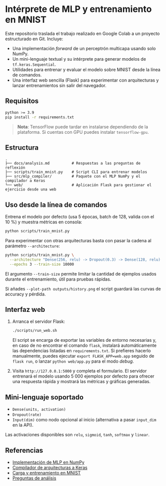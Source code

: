 # Intérprete de MLP y entrenamiento en MNIST

Este repositorio traslada el trabajo realizado en Google Colab a un proyecto estructurado en Git. Incluye:

- Una implementación *forward* de un perceptrón multicapa usando solo NumPy.
- Un mini-lenguaje textual y su intérprete para generar modelos de `tf.keras.Sequential`.
- Utilidades para entrenar y evaluar el modelo sobre MNIST desde la línea de comandos.
- Una interfaz web sencilla (Flask) para experimentar con arquitecturas y lanzar entrenamientos sin salir del navegador.

## Requisitos

```bash
python >= 3.9
pip install -r requirements.txt
```

> **Nota**: TensorFlow puede tardar en instalarse dependiendo de la plataforma. Si cuentas con GPU puedes instalar `tensorflow-gpu`.

## Estructura

```
.
├── docs/analysis.md          # Respuestas a las preguntas de reflexión
├── scripts/train_mnist.py    # Script CLI para entrenar modelos
├── src/mlp_compiler/         # Paquete con el MLP NumPy y el compilador a Keras
└── web/                      # Aplicación Flask para gestionar el ejercicio desde una web
```

## Uso desde la línea de comandos

Entrena el modelo por defecto (usa 5 épocas, batch de 128, valida con el 10 %) y muestra métricas en consola:

```bash
python scripts/train_mnist.py
```

Para experimentar con otras arquitecturas basta con pasar la cadena al parámetro `--architecture`:

```bash
python scripts/train_mnist.py \
  --architecture "Dense(256, relu) -> Dropout(0.3) -> Dense(128, relu) -> Dense(10, softmax)" \
  --epochs 3 --train-size 10000
```

El argumento `--train-size` permite limitar la cantidad de ejemplos usados durante el entrenamiento, útil para pruebas rápidas.

Si añades `--plot-path outputs/history.png` el script guardará las curvas de accuracy y pérdida.

## Interfaz web

1. Arranca el servidor Flask:

   ```bash
   ./scripts/run_web.sh
   ```

   El script se encarga de exportar las variables de entorno necesarias y, en caso de
   no encontrar el comando `flask`, instalará automáticamente las dependencias
   listadas en `requirements.txt`. Si prefieres hacerlo manualmente, puedes ejecutar
   `export FLASK_APP=web.app` seguido de `flask run`, o lanzar `python web/app.py` para
   el modo *debug*.

2. Visita `http://127.0.0.1:5000` y completa el formulario. El servidor entrenará el modelo usando 5 000 ejemplos por defecto para ofrecer una respuesta rápida y mostrará las métricas y gráficas generadas.

## Mini-lenguaje soportado

- `Dense(units, activation)`
- `Dropout(rate)`
- `Input(dim)` como nodo opcional al inicio (alternativa a pasar `input_dim` en la API).

Las activaciones disponibles son `relu`, `sigmoid`, `tanh`, `softmax` y `linear`.

## Referencias

- [Implementación de MLP en NumPy](src/mlp_compiler/numpy_mlp.py)
- [Compilador de arquitecturas a Keras](src/mlp_compiler/compiler.py)
- [Carga y entrenamiento en MNIST](src/mlp_compiler/training.py)
- [Preguntas de análisis](docs/analysis.md)
